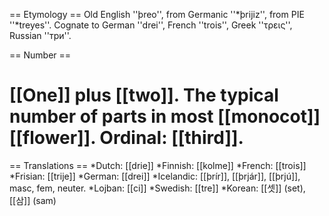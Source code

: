 == Etymology ==
Old English ''þreo'', from Germanic ''*þrijiz'', from PIE ''*treyes''. Cognate to German ''drei'', French ''trois'', Greek ''τρεις'', Russian ''три''.

== Number ==
# [[One]] plus [[two]]. The typical number of parts in most [[monocot]] [[flower]]. Ordinal: [[third]].

== Translations ==
*Dutch: [[drie]]
*Finnish: [[kolme]]
*French: [[trois]]
*Frisian: [[trije]]
*German: [[drei]]
*Icelandic: [[þrír]], [[þrjár]], [[þrjú]], masc, fem, neuter.
*Lojban: [[ci]]
*Swedish: [[tre]]
*Korean: [[셋]] (set), [[삼]] (sam)